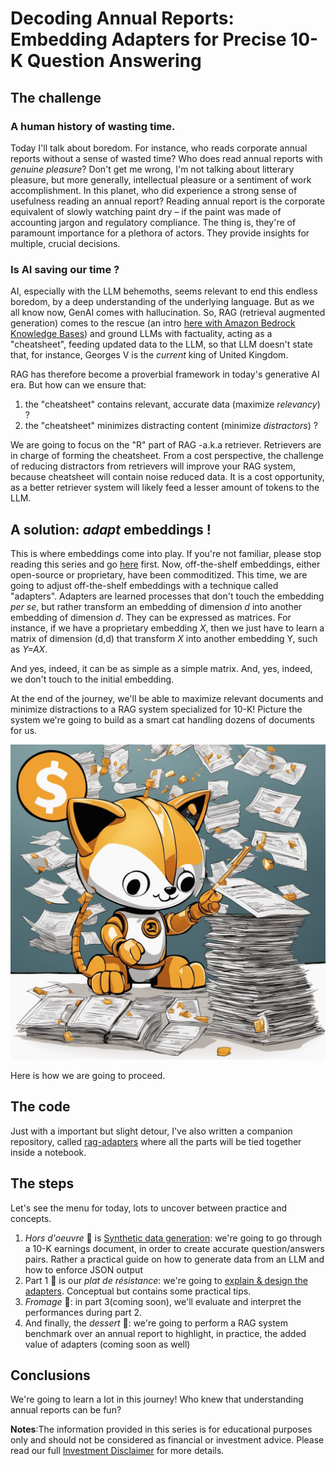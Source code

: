 # Decoding Annual Reports: Embedding Adapters for Precise 10-K Question Answering

## The challenge


### A human history of wasting time.

Today I'll talk about boredom. For instance, who reads corporate annual reports without a sense of wasted time? Who does read annual reports with _genuine pleasure_? Don't get me wrong, I'm not talking about litterary pleasure, but more generally, intellectual pleasure or a sentiment of work accomplishment. In this planet, who did experience a strong sense of usefulness reading an annual report? Reading annual report is the corporate equivalent of slowly watching paint dry – if the paint was made of accounting jargon and regulatory compliance. The thing is, they're of paramount importance for a plethora of actors. They provide insights for multiple, crucial decisions.


### Is AI saving our time ?

AI, especially with the LLM behemoths, seems relevant to end this endless boredom, by a deep understanding of the underlying language. But as we all know now, GenAI comes with hallucination. So, RAG (retrieval augmented generation) comes to the rescue (an intro [here with Amazon Bedrock Knowledge Bases](https://mnemlaghi.github.io/cloud-embeddings/part-four-store)) and ground LLMs with factuality, acting as a "cheatsheet", feeding updated data to the LLM, so that LLM doesn't state that, for instance, Georges V is the *current* king of United Kingdom.

RAG has therefore become a proverbial framework in today's generative AI era. But how can we ensure that:
1. the "cheatsheet" contains relevant, accurate data (maximize *relevancy*) ?
2. the "cheatsheet" minimizes distracting content  (minimize *distractors*) ?

We are going to focus on the "R" part of RAG -a.k.a retriever. Retrievers are in charge of forming the cheatsheet. From a cost perspective, the challenge of reducing distractors from retrievers will improve your RAG system, because cheatsheet will contain noise reduced data. It is a cost opportunity, as a better retriever system will likely feed a lesser amount of tokens to the LLM.


## A solution: _adapt_ embeddings !

This is where embeddings come into play. If you're not familiar, please stop reading this series and go [here](https://mnemlaghi.github.io/cloud-embeddings/) first. Now, off-the-shelf embeddings, either open-source or proprietary, have been commoditized. This time, we are going to adjust off-the-shelf embeddings with a technique called "adapters".  Adapters are learned processes that don't touch the embedding *per se*, but rather transform an embedding of dimension _d_ into another embedding of dimension _d_. They can be expressed as matrices. For instance, if we have a proprietary embedding _X_, then we just have to learn a matrix of dimension (d,d) that transform _X_ into another embedding Y, such as _Y=AX_.

And yes, indeed, it can be as simple as a simple matrix. And, yes, indeed, we don't touch to the initial embedding.

At the end of the journey, we'll be able to maximize relevant documents and minimize distractions to a  RAG system specialized for 10-K! Picture the system we're going to build as a smart cat handling dozens of documents for us.


![Your cat robot](catrobot.png)


Here is how we are going to proceed.


## The code

Just with a important but slight detour, I've also written a companion repository, called [rag-adapters](https://github.com/mNemlaghi/rag-adapters) where all the parts will be tied together inside a notebook.


## The steps

Let's see the menu for today, lots to uncover between practice and concepts. 

1. _Hors d'oeuvre_ 🥗 is [Synthetic data generation](part-one-data-generation): we're going to go through a 10-K earnings document, in order to create accurate question/answers pairs. Rather a practical guide on how to generate data from an LLM and how to enforce JSON output
2. Part 1 🥘 is our *plat de résistance*: we're going to [explain & design the adapters](part-two-adapters-training). Conceptual but contains some practical tips.
3. _Fromage_  🧀: in part 3(coming soon), we'll evaluate and interpret the performances during part 2. 
4. And finally, the  _dessert_ 🍰:  we're going to perform a RAG system benchmark over an annual report to highlight, in practice, the added value of adapters (coming soon as well)


## Conclusions

We're going to learn a lot in this journey! Who knew that understanding annual reports can be fun?


__Notes__:The information provided in this series is for educational purposes only and should not be considered as financial or investment advice. Please read our full [Investment Disclaimer](disclaimer) for more details.
